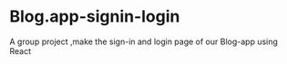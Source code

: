 # Blog.app-signin-login
A group project ,make the sign-in and login page of our Blog-app using React
